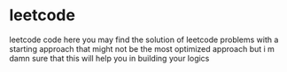# leetcode
leetcode code 
here you may find the solution of leetcode problems with a starting approach that might not be the most optimized approach but i m damn sure that this will help you in building your logics  
